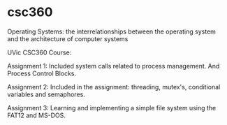 # csc360
Operating Systems:  the interrelationships between the operating system and the architecture of computer systems


UVic CSC360 Course:

Assignment 1: 
Included system calls related to process management.
And Process Control Blocks.

Assignment 2:
Included in the assignment: threading, mutex's, conditional variables and semaphores. 

Assignment 3:
Learning and implementing a simple file system using the FAT12 and MS-DOS. 
